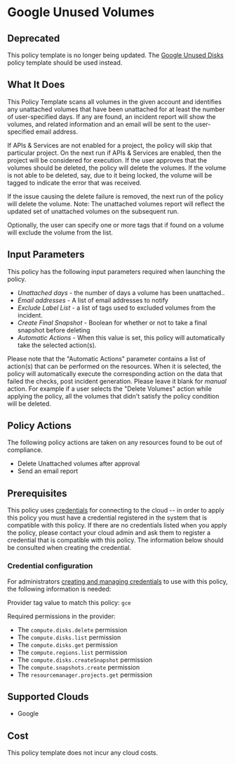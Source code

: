 # Google Unused Volumes

## Deprecated

This policy template is no longer being updated. The [Google Unused Disks](https://github.com/flexera-public/policy_templates/tree/master/cost/google/unused_disks/) policy template should be used instead.

## What It Does

This Policy Template scans all volumes in the given account and identifies any unattached volumes that have been unattached for at least the number of user-specified days. If any are found, an incident report will show the volumes, and related information and an email will be sent to the user-specified email address.

If APIs & Services are not enabled for a project, the policy will skip that particular project. On the next run if APIs & Services are enabled, then the project will be considered for execution.
If the user approves that the volumes should be deleted, the policy will delete the volumes.
If the volume is not able to be deleted, say, due to it being locked, the volume will be tagged to indicate the error that was received.

If the issue causing the delete failure is removed, the next run of the policy will delete the volume.
Note: The unattached volumes report will reflect the updated set of unattached volumes on the subsequent run.

Optionally, the user can specify one or more tags that if found on a volume will exclude the volume from the list.

## Input Parameters

This policy has the following input parameters required when launching the policy.

- *Unattached days* - the number of days a volume has been unattached..
- *Email addresses* - A list of email addresses to notify
- *Exclude Label List* - a list of tags used to excluded volumes from the incident.
- *Create Final Snapshot* - Boolean for whether or not to take a final snapshot before deleting
- *Automatic Actions* - When this value is set, this policy will automatically take the selected action(s).

Please note that the "Automatic Actions" parameter contains a list of action(s) that can be performed on the resources. When it is selected, the policy will automatically execute the corresponding action on the data that failed the checks, post incident generation. Please leave it blank for *manual* action.
For example if a user selects the "Delete Volumes" action while applying the policy, all the volumes that didn't satisfy the policy condition will be deleted.

## Policy Actions

The following policy actions are taken on any resources found to be out of compliance.

- Delete Unattached volumes after approval
- Send an email report

## Prerequisites

This policy uses [credentials](https://docs.flexera.com/flexera/EN/Automation/ManagingCredentialsExternal.htm)
for connecting to the cloud -- in order to apply this policy you must have a credential registered in the system that is compatible with this policy. If there are no credentials listed when you apply the policy, please contact your cloud admin and ask them to register a credential that is compatible with this policy. The information below should be consulted when creating the credential.

### Credential configuration

For administrators [creating and managing credentials](https://docs.flexera.com/flexera/EN/Automation/ManagingCredentialsExternal.htm)
to use with this policy, the following information is needed:

Provider tag value to match this policy: `gce`

Required permissions in the provider:

- The `compute.disks.delete` permission
- The `compute.disks.list` permission
- The `compute.disks.get` permission
- The `compute.regions.list` permission
- The `compute.disks.createSnapshot` permission
- The `compute.snapshots.create` permission
- The `resourcemanager.projects.get` permission

## Supported Clouds

- Google

## Cost

This policy template does not incur any cloud costs.
